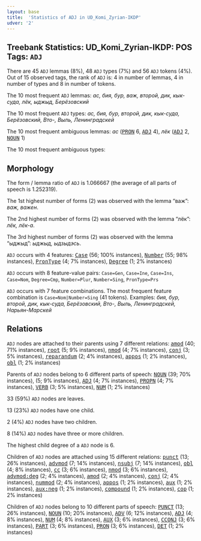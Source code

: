 ```yaml
---
layout: base
title:  'Statistics of ADJ in UD_Komi_Zyrian-IKDP'
udver: '2'
---
```


## Treebank Statistics: UD_Komi_Zyrian-IKDP: POS Tags: `ADJ`

There are 45 `ADJ` lemmas (8%), 48 `ADJ` types (7%) and 56 `ADJ` tokens (4%).
Out of 15 observed tags, the rank of `ADJ` is: 4 in number of lemmas, 4 in number of types and 8 in number of tokens.

The 10 most frequent `ADJ` lemmas: <em>ас, бия, бур, важ, второй, дик, кык-суда, лёк, ыджыд, Берёзовский</em>

The 10 most frequent `ADJ` types:  <em>ас, бия, бур, второй, дик, кык-суда, Берёзовский, Вто-, Выль, Ленинградскей</em>

The 10 most frequent ambiguous lemmas: <em>ас</em> (<tt><a href="kpv_ikdp-pos-PRON.html">PRON</a></tt> 6, <tt><a href="kpv_ikdp-pos-ADJ.html">ADJ</a></tt> 4), <em>лёк</em> (<tt><a href="kpv_ikdp-pos-ADJ.html">ADJ</a></tt> 2, <tt><a href="kpv_ikdp-pos-NOUN.html">NOUN</a></tt> 1)

The 10 most frequent ambiguous types:  



## Morphology

The form / lemma ratio of `ADJ` is 1.066667 (the average of all parts of speech is 1.252319).

The 1st highest number of forms (2) was observed with the lemma “важ”: <em>важ, важен</em>.

The 2nd highest number of forms (2) was observed with the lemma “лёк”: <em>лёк, лёк-а</em>.

The 3rd highest number of forms (2) was observed with the lemma “ыджыд”: <em>ыджыд, ыдзыдэсь</em>.

`ADJ` occurs with 4 features: <tt><a href="kpv_ikdp-feat-Case.html">Case</a></tt> (56; 100% instances), <tt><a href="kpv_ikdp-feat-Number.html">Number</a></tt> (55; 98% instances), <tt><a href="kpv_ikdp-feat-PronType.html">PronType</a></tt> (4; 7% instances), <tt><a href="kpv_ikdp-feat-Degree.html">Degree</a></tt> (1; 2% instances)

`ADJ` occurs with 8 feature-value pairs: `Case=Gen`, `Case=Ine`, `Case=Ins`, `Case=Nom`, `Degree=Cmp`, `Number=Plur`, `Number=Sing`, `PronType=Prs`

`ADJ` occurs with 7 feature combinations.
The most frequent feature combination is `Case=Nom|Number=Sing` (41 tokens).
Examples: <em>бия, бур, второй, дик, кык-суда, Берёзовский, Вто-, Выль, Ленинградскей, Нарьян-Марскей</em>


## Relations

`ADJ` nodes are attached to their parents using 7 different relations: <tt><a href="kpv_ikdp-dep-amod.html">amod</a></tt> (40; 71% instances), <tt><a href="kpv_ikdp-dep-root.html">root</a></tt> (5; 9% instances), <tt><a href="kpv_ikdp-dep-nmod.html">nmod</a></tt> (4; 7% instances), <tt><a href="kpv_ikdp-dep-conj.html">conj</a></tt> (3; 5% instances), <tt><a href="kpv_ikdp-dep-reparandum.html">reparandum</a></tt> (2; 4% instances), <tt><a href="kpv_ikdp-dep-appos.html">appos</a></tt> (1; 2% instances), <tt><a href="kpv_ikdp-dep-obl.html">obl</a></tt> (1; 2% instances)

Parents of `ADJ` nodes belong to 6 different parts of speech: <tt><a href="kpv_ikdp-pos-NOUN.html">NOUN</a></tt> (39; 70% instances),  (5; 9% instances), <tt><a href="kpv_ikdp-pos-ADJ.html">ADJ</a></tt> (4; 7% instances), <tt><a href="kpv_ikdp-pos-PROPN.html">PROPN</a></tt> (4; 7% instances), <tt><a href="kpv_ikdp-pos-VERB.html">VERB</a></tt> (3; 5% instances), <tt><a href="kpv_ikdp-pos-NUM.html">NUM</a></tt> (1; 2% instances)

33 (59%) `ADJ` nodes are leaves.

13 (23%) `ADJ` nodes have one child.

2 (4%) `ADJ` nodes have two children.

8 (14%) `ADJ` nodes have three or more children.

The highest child degree of a `ADJ` node is 6.

Children of `ADJ` nodes are attached using 15 different relations: <tt><a href="kpv_ikdp-dep-punct.html">punct</a></tt> (13; 26% instances), <tt><a href="kpv_ikdp-dep-advmod.html">advmod</a></tt> (7; 14% instances), <tt><a href="kpv_ikdp-dep-nsubj.html">nsubj</a></tt> (7; 14% instances), <tt><a href="kpv_ikdp-dep-obl.html">obl</a></tt> (4; 8% instances), <tt><a href="kpv_ikdp-dep-cc.html">cc</a></tt> (3; 6% instances), <tt><a href="kpv_ikdp-dep-nmod.html">nmod</a></tt> (3; 6% instances), <tt><a href="kpv_ikdp-dep-advmod-deg.html">advmod:deg</a></tt> (2; 4% instances), <tt><a href="kpv_ikdp-dep-amod.html">amod</a></tt> (2; 4% instances), <tt><a href="kpv_ikdp-dep-conj.html">conj</a></tt> (2; 4% instances), <tt><a href="kpv_ikdp-dep-nummod.html">nummod</a></tt> (2; 4% instances), <tt><a href="kpv_ikdp-dep-appos.html">appos</a></tt> (1; 2% instances), <tt><a href="kpv_ikdp-dep-aux.html">aux</a></tt> (1; 2% instances), <tt><a href="kpv_ikdp-dep-aux-neg.html">aux:neg</a></tt> (1; 2% instances), <tt><a href="kpv_ikdp-dep-compound.html">compound</a></tt> (1; 2% instances), <tt><a href="kpv_ikdp-dep-cop.html">cop</a></tt> (1; 2% instances)

Children of `ADJ` nodes belong to 10 different parts of speech: <tt><a href="kpv_ikdp-pos-PUNCT.html">PUNCT</a></tt> (13; 26% instances), <tt><a href="kpv_ikdp-pos-NOUN.html">NOUN</a></tt> (10; 20% instances), <tt><a href="kpv_ikdp-pos-ADV.html">ADV</a></tt> (6; 12% instances), <tt><a href="kpv_ikdp-pos-ADJ.html">ADJ</a></tt> (4; 8% instances), <tt><a href="kpv_ikdp-pos-NUM.html">NUM</a></tt> (4; 8% instances), <tt><a href="kpv_ikdp-pos-AUX.html">AUX</a></tt> (3; 6% instances), <tt><a href="kpv_ikdp-pos-CCONJ.html">CCONJ</a></tt> (3; 6% instances), <tt><a href="kpv_ikdp-pos-PART.html">PART</a></tt> (3; 6% instances), <tt><a href="kpv_ikdp-pos-PRON.html">PRON</a></tt> (3; 6% instances), <tt><a href="kpv_ikdp-pos-DET.html">DET</a></tt> (1; 2% instances)


